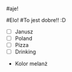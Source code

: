 #aje!


#Elo!
#To jest dobre!! :D

 - [ ] Janusz
 - [ ] Poland
 - [ ] Pizza
 - [ ] Drinking
 - Kolor melanż

